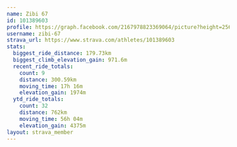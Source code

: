 ```yaml
---
name: Zibi 67
id: 101389603
profile: https://graph.facebook.com/2167978823369064/picture?height=256&width=256
username: zibi-67
strava_url: https://www.strava.com/athletes/101389603
stats:
  biggest_ride_distance: 179.73km
  biggest_climb_elevation_gain: 971.6m
  recent_ride_totals:
    count: 9
    distance: 300.59km
    moving_time: 17h 16m
    elevation_gain: 1974m
  ytd_ride_totals:
    count: 32
    distance: 762km
    moving_time: 56h 04m
    elevation_gain: 4375m
layout: strava_member
--- 
```

